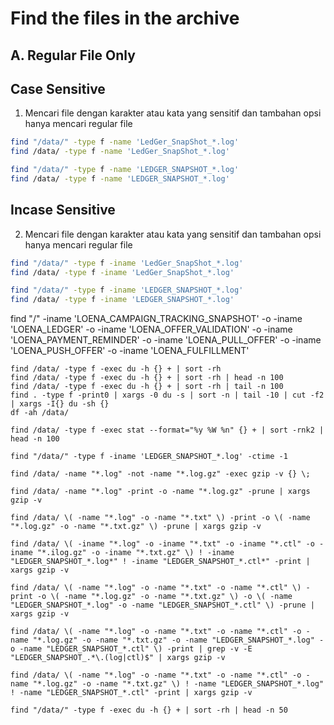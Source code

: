 # Find the files in the archive
## A. Regular File Only
## Case Sensitive
1. Mencari file dengan karakter atau kata yang sensitif dan tambahan opsi hanya mencari regular file
```bash
find "/data/" -type f -name 'LedGer_SnapShot_*.log'
find /data/ -type f -name 'LedGer_SnapShot_*.log'
```
```bash
find "/data/" -type f -name 'LEDGER_SNAPSHOT_*.log'
find /data/ -type f -name 'LEDGER_SNAPSHOT_*.log'
```
## Incase Sensitive
2. Mencari file dengan karakter atau kata yang sensitif dan tambahan opsi hanya mencari regular file
```bash
find "/data/" -type f -iname 'LedGer_SnapShot_*.log'
find /data/ -type f -iname 'LedGer_SnapShot_*.log'
```
```bash
find "/data/" -type f -iname 'LEDGER_SNAPSHOT_*.log'
find /data/ -type f -iname 'LEDGER_SNAPSHOT_*.log'
```
find "/" -iname 'LOENA_CAMPAIGN_TRACKING_SNAPSHOT' -o -iname 'LOENA_LEDGER' -o -iname 'LOENA_OFFER_VALIDATION' -o -iname 'LOENA_PAYMENT_REMINDER' -o -iname 'LOENA_PULL_OFFER' -o -iname 'LOENA_PUSH_OFFER' -o -iname 'LOENA_FULFILLMENT'

```
find /data/ -type f -exec du -h {} + | sort -rh
find /data/ -type f -exec du -h {} + | sort -rh | head -n 100
find /data/ -type f -exec du -h {} + | sort -rh | tail -n 100
find . -type f -print0 | xargs -0 du -s | sort -n | tail -10 | cut -f2 | xargs -I{} du -sh {}
df -ah /data/
```

```
find /data/ -type f -exec stat --format="%y %W %n" {} + | sort -rnk2 | head -n 100
```
```
find "/data/" -type f -iname 'LEDGER_SNAPSHOT_*.log' -ctime -1 
```
```
find /data/ -name "*.log" -not -name "*.log.gz" -exec gzip -v {} \;
```
```
find /data/ -name "*.log" -print -o -name "*.log.gz" -prune | xargs gzip -v
```
```
find /data/ \( -name "*.log" -o -name "*.txt" \) -print -o \( -name "*.log.gz" -o -name "*.txt.gz" \) -prune | xargs gzip -v
```
```
find /data/ \( -iname "*.log" -o -iname "*.txt" -o -iname "*.ctl" -o -iname "*.ilog.gz" -o -iname "*.txt.gz" \) ! -iname "LEDGER_SNAPSHOT_*.log*" ! -iname "LEDGER_SNAPSHOT_*.ctl*" -print | xargs gzip -v
```
```
find /data/ \( -name "*.log" -o -name "*.txt" -o -name "*.ctl" \) -print -o \( -name "*.log.gz" -o -name "*.txt.gz" \) -o \( -name "LEDGER_SNAPSHOT_*.log" -o -name "LEDGER_SNAPSHOT_*.ctl" \) -prune | xargs gzip -v
```
```
find /data/ \( -name "*.log" -o -name "*.txt" -o -name "*.ctl" -o -name "*.log.gz" -o -name "*.txt.gz" -o -name "LEDGER_SNAPSHOT_*.log" -o -name "LEDGER_SNAPSHOT_*.ctl" \) -print | grep -v -E "LEDGER_SNAPSHOT_.*\.(log|ctl)$" | xargs gzip -v
```
```
find /data/ \( -name "*.log" -o -name "*.txt" -o -name "*.ctl" -o -name "*.log.gz" -o -name "*.txt.gz" \) ! -name "LEDGER_SNAPSHOT_*.log" ! -name "LEDGER_SNAPSHOT_*.ctl" -print | xargs gzip -v
```
```
find "/data/" -type f -exec du -h {} + | sort -rh | head -n 50
```

